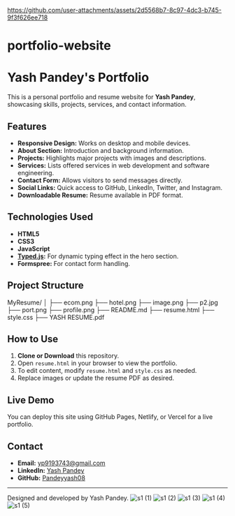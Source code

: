 

https://github.com/user-attachments/assets/2d5568b7-8c97-4dc3-b745-9f3f626ee718

# portfolio-website
# Yash Pandey's Portfolio

This is a personal portfolio and resume website for **Yash Pandey**, showcasing skills, projects, services, and contact information.

## Features

- **Responsive Design:** Works on desktop and mobile devices.
- **About Section:** Introduction and background information.
- **Projects:** Highlights major projects with images and descriptions.
- **Services:** Lists offered services in web development and software engineering.
- **Contact Form:** Allows visitors to send messages directly.
- **Social Links:** Quick access to GitHub, LinkedIn, Twitter, and Instagram.
- **Downloadable Resume:** Resume available in PDF format.

## Technologies Used

- **HTML5**
- **CSS3**
- **JavaScript**
- **[Typed.js](https://github.com/mattboldt/typed.js/):** For dynamic typing effect in the hero section.
- **Formspree:** For contact form handling.

## Project Structure
MyResume/ │ ├── ecom.png ├── hotel.png ├── image.png ├── p2.jpg ├── port.png ├── profile.png ├── README.md ├── resume.html ├── style.css ├── YASH RESUME.pdf


## How to Use

1. **Clone or Download** this repository.
2. Open `resume.html` in your browser to view the portfolio.
3. To edit content, modify `resume.html` and `style.css` as needed.
4. Replace images or update the resume PDF as desired.

## Live Demo

You can deploy this site using GitHub Pages, Netlify, or Vercel for a live portfolio.

## Contact

- **Email:** yp9193743@gmail.com
- **LinkedIn:** [Yash Pandey](https://www.linkedin.com/in/yash-pandey-9b256b23a)
- **GitHub:** [Pandeyyash08](https://github.com/Pandeyyash08)

---

Designed and developed by Yash Pandey.
![s1 (1)](https://github.com/user-attachments/assets/2637ac41-8834-4b88-92b6-075530f32161)
![s1 (2)](https://github.com/user-attachments/assets/6d6a5ed4-9728-4728-8d64-7908d14ebc89)
![s1 (3)](https://github.com/user-attachments/assets/48953e8a-66a8-4ae8-9c8b-bed951c326e3)
![s1 (4)](https://github.com/user-attachments/assets/406a1cf1-1063-4d08-919e-875b31aa733b)
![s1 (5)](https://github.com/user-attachments/assets/cba4ad1f-9deb-434e-b241-dc81756f4538)
